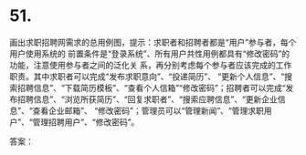 # 51.

画出求职招聘网需求的总用例图，提示：求职者和招聘者都是“用户”参与者，每个用户使用系统的 前置条件是“登录系统”、所有用户共性用例都具有“修改密码”的功能，注意使用参与者之间的泛化关 系，再分别考虑每个参与者应该完成的工作职责。其中求职者可以完成“发布求职意向”、“投递简历”、 “更新个人信息”、“搜索招聘信息”、“下载简历模板”、“查看个人信箱”“修改密码”；招聘者可以完成“发 布招聘信息”、“浏览所获简历”、“回复求职者”、“搜索应聘信息”、“更新企业信息”、“查看企业邮箱”、 “修改密码”；管理员可以“管理新闻”、“管理求职用户”、“管理招聘用户”、“修改密码”。



答案：

